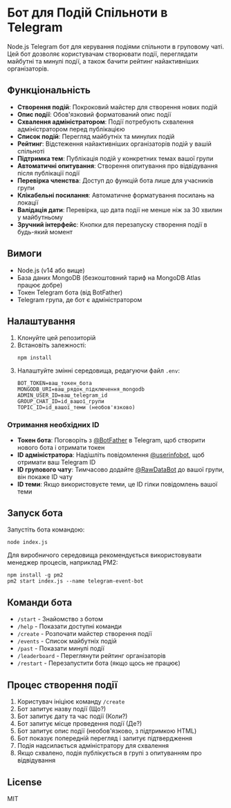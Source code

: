 # Бот для Подій Спільноти в Telegram

Node.js Telegram бот для керування подіями спільноти в груповому чаті. Цей бот дозволяє користувачам створювати події, переглядати майбутні та минулі події, а також бачити рейтинг найактивніших організаторів.

## Функціональність

- **Створення подій**: Покроковий майстер для створення нових подій
- **Опис події**: Обов'язковий форматований опис події
- **Схвалення адміністратором**: Події потребують схвалення адміністратором перед публікацією
- **Список подій**: Перегляд майбутніх та минулих подій
- **Рейтинг**: Відстеження найактивніших організаторів подій у вашій спільноті
- **Підтримка тем**: Публікація подій у конкретних темах вашої групи
- **Автоматичні опитування**: Створення опитування про відвідування після публікації події
- **Перевірка членства**: Доступ до функцій бота лише для учасників групи
- **Клікабельні посилання**: Автоматичне форматування посилань на локації
- **Валідація дати**: Перевірка, що дата події не менше ніж за 30 хвилин у майбутньому
- **Зручний інтерфейс**: Кнопки для перезапуску створення події в будь-який момент

## Вимоги

- Node.js (v14 або вище)
- База даних MongoDB (безкоштовний тариф на MongoDB Atlas працює добре)
- Токен Telegram бота (від BotFather)
- Telegram група, де бот є адміністратором

## Налаштування

1. Клонуйте цей репозиторій
2. Встановіть залежності:
   ```
   npm install
   ```
3. Налаштуйте змінні середовища, редагуючи файл `.env`:
   ```
   BOT_TOKEN=ваш_токен_бота
   MONGODB_URI=ваш_рядок_підключення_mongodb
   ADMIN_USER_ID=ваш_telegram_id
   GROUP_CHAT_ID=id_вашої_групи
   TOPIC_ID=id_вашої_теми (необов'язково)
   ```

### Отримання необхідних ID

- **Токен бота**: Поговоріть з [@BotFather](https://t.me/botfather) в Telegram, щоб створити нового бота і отримати токен
- **ID адміністратора**: Надішліть повідомлення [@userinfobot](https://t.me/userinfobot), щоб отримати ваш Telegram ID
- **ID групового чату**: Тимчасово додайте [@RawDataBot](https://t.me/RawDataBot) до вашої групи, він покаже ID чату
- **ID теми**: Якщо використовуєте теми, це ID гілки повідомлень вашої теми

## Запуск бота

Запустіть бота командою:

```
node index.js
```

Для виробничого середовища рекомендується використовувати менеджер процесів, наприклад PM2:

```
npm install -g pm2
pm2 start index.js --name telegram-event-bot
```

## Команди бота

- `/start` - Знайомство з ботом
- `/help` - Показати доступні команди
- `/create` - Розпочати майстер створення події
- `/events` - Список майбутніх подій
- `/past` - Показати минулі події
- `/leaderboard` - Переглянути рейтинг організаторів
- `/restart` - Перезапустити бота (якщо щось не працює)

## Процес створення події

1. Користувач ініціює команду `/create`
2. Бот запитує назву події (Що?)
3. Бот запитує дату та час події (Коли?)
4. Бот запитує місце проведення події (Де?)
5. Бот запитує опис події (необов'язково, з підтримкою HTML)
6. Бот показує попередній перегляд і запитує підтвердження
7. Подія надсилається адміністратору для схвалення
8. Якщо схвалено, подія публікується в групі з опитуванням про відвідування

## License

MIT

